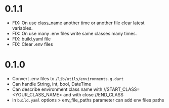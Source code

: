 # 0.1.1

* FIX: On use class_name another time or another file clear latest variables.
* FIX: On use many .env files write same classes many times.
* FIX: build.yaml file
* FIX: Clear .env files

# 0.1.0

* Convert .env files to `/lib/utils/environments.g.dart`
* Can handle String, int, bool, DateTime
* Can describe environment class name with //START_CLASS=<YOUR_CLASS_NAME> and with close //END_CLASS
* in `build.yaml` options > env_file_paths parameter can add env files paths
